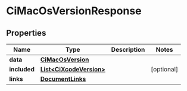 

# CiMacOsVersionResponse


## Properties

| Name | Type | Description | Notes |
|------------ | ------------- | ------------- | -------------|
|**data** | [**CiMacOsVersion**](CiMacOsVersion.md) |  |  |
|**included** | [**List&lt;CiXcodeVersion&gt;**](CiXcodeVersion.md) |  |  [optional] |
|**links** | [**DocumentLinks**](DocumentLinks.md) |  |  |



